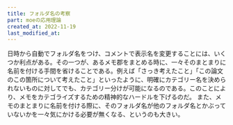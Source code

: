 ```yaml
---
title: フォルダ名の考察
part: moeの応用理論
created_at: 2022-11-19
last_modified_at: 
---
```


日時から自動でフォルダ名をつけ、コメントで表示名を変更することには、いくつか利点がある。その一つが、あるメモ郡をまとめる時に、一々そのまとまりに名前を付ける手間を省けることである。例えば「さっき考えたこと」「この論文のこの箇所について考えたこと」といったように、明確にカテゴリー名を決められないものに対してでも、カテゴリー分けが可能になるのである。このことにより、メモをカテゴライズするための精神的なハードルを下げるのだ。
また、メモのまとまりに名前を付ける際に、そのフォルダ名が他のフォルダ名とかぶっていないかを一々気にかける必要が無くなる、というのも大きい。
